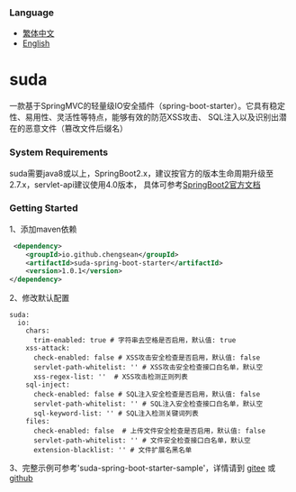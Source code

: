 ### Language
- [繁体中文](README.tw.md)
- [English](README.en.md)
 
# suda

一款基于SpringMVC的轻量级IO安全插件（spring-boot-starter）。它具有稳定性、易用性、灵活性等特点，能够有效的防范XSS攻击、 
SQL注入以及识别出潜在的恶意文件（篡改文件后缀名）

### System Requirements
suda需要java8或以上，SpringBoot2.x，建议按官方的版本生命周期升级至2.7.x，servlet-api建议使用4.0版本，
具体可参考[SpringBoot2官方文档](https://docs.spring.io/spring-boot/docs/2.7.18/reference/html/getting-started.html#getting-started.system-requirements)

### Getting Started
1、添加maven依赖
```xml
 <dependency>
    <groupId>io.github.chengsean</groupId>
    <artifactId>suda-spring-boot-starter</artifactId>
    <version>1.0.1</version>
</dependency>
```
2、修改默认配置
```
suda:
  io:
    chars: 
      trim-enabled: true # 字符串去空格是否启用，默认值: true
    xss-attack: 
      check-enabled: false # XSS攻击安全检查是否启用，默认值: false
      servlet-path-whitelist: '' # XSS攻击安全检查接口白名单，默认空
      xss-regex-list: ''  # XSS攻击检测正则列表
    sql-inject:
      check-enabled: false # SQL注入安全检查是否启用，默认值: false
      servlet-path-whitelist: '' # SQL注入安全检查接口白名单，默认空
      sql-keyword-list: '' # SQL注入检测关键词列表
    files:
      check-enabled: false  # 上传文件安全检查是否启用，默认值: false
      servlet-path-whitelist: '' # 文件安全检查接口白名单，默认空
      extension-blacklist: '' # 文件扩展名黑名单
```
3、完整示例可参考'suda-spring-boot-starter-sample'，详情请到 [gitee](https://gitee.com/chengsean/suda) 或 [github](https://github.com/chengsean/suda)